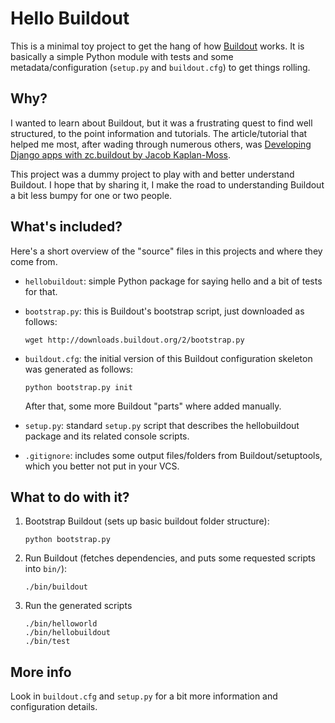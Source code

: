 
Hello Buildout
==============

This is a minimal toy project to get the hang of how [Buildout](http://www.buildout.org/) works.
It is basically a simple Python module with tests and some metadata/configuration
(```setup.py``` and ```buildout.cfg```) to get things rolling.


Why?
----

I wanted to learn about Buildout, but it was a frustrating quest to find
well structured, to the point information and tutorials.
The article/tutorial that helped me most, after wading through numerous others, was
[Developing Django apps with zc.buildout by Jacob Kaplan-Moss](http://jacobian.org/writing/django-apps-with-buildout/).

This project was a dummy project to play with and better understand Buildout.
I hope that by sharing it, I make the road to understanding Buildout a bit less bumpy for one or two people.


What's included?
----------------

Here's a short overview of the "source" files in this projects and where they come from.


* `hellobuildout`: simple Python package for saying hello and a bit of tests for that.

* `bootstrap.py`: this is Buildout's bootstrap script, just downloaded as follows:

    ```
    wget http://downloads.buildout.org/2/bootstrap.py
    ```

* `buildout.cfg`: the initial version of this Buildout configuration skeleton was generated as follows:

    ```
    python bootstrap.py init
    ```

    After that, some more Buildout "parts" where added manually.

* `setup.py`: standard `setup.py` script that describes the hellobuildout package and its related console scripts.

* `.gitignore`: includes some output files/folders from Buildout/setuptools, which you better not put in your VCS.


What to do with it?
-------------------

1. Bootstrap Buildout (sets up basic buildout folder structure):

    ```
    python bootstrap.py
    ```

2. Run Buildout (fetches dependencies, and puts some requested scripts into `bin/`):

    ```
    ./bin/buildout
    ```

3. Run the generated scripts

    ```
    ./bin/helloworld
    ./bin/hellobuildout
    ./bin/test
    ```


More info
---------

Look in `buildout.cfg` and `setup.py` for a bit more information and configuration details.

